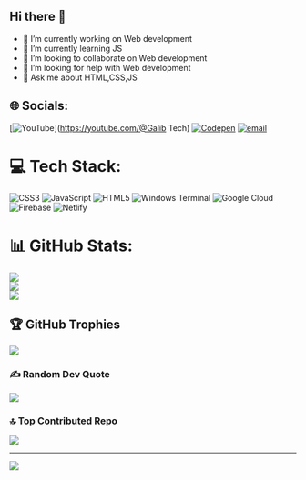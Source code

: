 ## Hi there 👋


- 🔭 I’m currently working on Web development
- 🌱 I’m currently learning JS
- 👯 I’m looking to collaborate on Web development
- 🤔 I’m looking for help with Web development
- 💬 Ask me about HTML,CSS,JS

## 🌐 Socials:
[![YouTube](https://img.shields.io/badge/YouTube-%23FF0000.svg?logo=YouTube&logoColor=white)](https://youtube.com/@Galib Tech) [![Codepen](https://img.shields.io/badge/Codepen-000000?logo=codepen&logoColor=white)](https://codepen.io/@Galib-Ahmed-Shan) [![email](https://img.shields.io/badge/Email-D14836?logo=gmail&logoColor=white)](mailto:galib.savar@gmail.com) 

# 💻 Tech Stack:
![CSS3](https://img.shields.io/badge/css3-%231572B6.svg?style=for-the-badge&logo=css3&logoColor=white) ![JavaScript](https://img.shields.io/badge/javascript-%23323330.svg?style=for-the-badge&logo=javascript&logoColor=%23F7DF1E) ![HTML5](https://img.shields.io/badge/html5-%23E34F26.svg?style=for-the-badge&logo=html5&logoColor=white) ![Windows Terminal](https://img.shields.io/badge/Windows%20Terminal-%234D4D4D.svg?style=for-the-badge&logo=windows-terminal&logoColor=white) ![Google Cloud](https://img.shields.io/badge/GoogleCloud-%234285F4.svg?style=for-the-badge&logo=google-cloud&logoColor=white) ![Firebase](https://img.shields.io/badge/firebase-%23039BE5.svg?style=for-the-badge&logo=firebase) ![Netlify](https://img.shields.io/badge/netlify-%23000000.svg?style=for-the-badge&logo=netlify&logoColor=#00C7B7)
# 📊 GitHub Stats:
![](https://github-readme-stats.vercel.app/api?username=galib-savar&theme=ambient_gradient&hide_border=false&include_all_commits=false&count_private=false)<br/>
![](https://nirzak-streak-stats.vercel.app/?user=galib-savar&theme=ambient_gradient&hide_border=false)<br/>
![](https://github-readme-stats.vercel.app/api/top-langs/?username=galib-savar&theme=ambient_gradient&hide_border=false&include_all_commits=false&count_private=false&layout=compact)

## 🏆 GitHub Trophies
![](https://github-profile-trophy.vercel.app/?username=galib-savar&theme=default&no-frame=false&no-bg=true&margin-w=4)

### ✍️ Random Dev Quote
![](https://quotes-github-readme.vercel.app/api?type=horizontal&theme=radical)

### 🔝 Top Contributed Repo
![](https://github-contributor-stats.vercel.app/api?username=galib-savar&limit=5&theme=dark&combine_all_yearly_contributions=true)

---
[![](https://visitcount.itsvg.in/api?id=galib-savar&icon=0&color=0)](https://visitcount.itsvg.in)

<!-- Proudly created with GPRM ( https://gprm.itsvg.in ) -->
